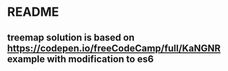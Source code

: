 # README

## treemap solution is based on https://codepen.io/freeCodeCamp/full/KaNGNR example with modification to es6
